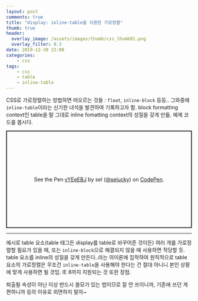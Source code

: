```yaml
---
layout: post
comments: true
title: "display: inline-table을 이용한 가로정렬"
thumb: true
header:
  overlay_image: /assets/images/thumb/css_thumb01.png
  overlay_filter: 0.3
date: 2019-12-30 22:00
categories:
    - css
tags:
    - css
    - table
    - inline-table
---
```

CSS로 가로정렬하는 방법하면 떠오르는 것들 : <code>float</code>, <code>inline-block</code> 등등.. 그와중에 <code>inline-table</code>이라는 신기한 녀석을 발견하여 기록하고자 함. block formatting context인 table을 말 그대로 inline fomatting context의 성질을 갖게 만듦. 예제 코드를 봅시다.

<p class="codepen" data-height="265" data-theme-id="default" data-default-tab="css,result" data-user="selucky" data-slug-hash="vYEeEBJ" style="height: 265px; box-sizing: border-box; display: flex; align-items: center; justify-content: center; border: 2px solid; margin: 1em 0; padding: 1em;" data-pen-title="vYEeEBJ">
  <span>See the Pen <a href="https://codepen.io/selucky/pen/vYEeEBJ">
  vYEeEBJ</a> by sel (<a href="https://codepen.io/selucky">@selucky</a>)
  on <a href="https://codepen.io">CodePen</a>.</span>
</p>
<script async src="https://static.codepen.io/assets/embed/ei.js"></script>
<hr>
예시로 table 요소(table 태그든 display를 table로 바꾸어준 것이든) 여러 개를 가로정렬할 필요가 있을 때, 또는 <code>inline-block</code>으로 해결되지 않을 때 사용하면 적당할 듯. table 요소를 inline의 성질을 갖게 만든다..라는 의미론에 집착하여 원칙적으로 table 요소의 가로정렬은 무조건 <code>inline-table</code>을 사용해야 한다는 건 절대 아니니 본인 상황에 맞게 사용하면 될 것임. IE 8까지 지원되는 것 또한 장점.

퇴출될 속성이 아닌 이상 반드시 쓸모가 있는 법이므로 잘 안 쓰이니까, 기존에 쓰던 게 편하니까 등의 이유로 외면하지 말자~